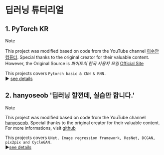 # 딥러닝 튜터리얼

## 1. PyTorch KR
> [!NOTE]
> This project was modified based on code from the YouTube channel [이수안컴퓨터](https://www.youtube.com/c/이수안컴퓨터). Special thanks to the original creator for their valuable content. <br>
> However, the Original Source is *파이토치 한국 사용자 모임* [Official Site](https://tutorials.pytorch.kr/)

This projects covers `Pytorch basic & CNN & RNN.`<br>
&#9654; [see details](https://github.com/ksouth0413/dltutorial/blob/main/%EC%9D%B4%EC%88%98%EC%95%88%EC%BB%B4%ED%93%A8%ED%84%B0%20'%ED%8C%8C%EC%9D%B4%ED%86%A0%EC%B9%98%20PyTorch'/README.md)

## 2. hanyoseob '딥러닝 할껀데, 실습만 합니다.'
> [!NOTE]
> This project was modified based on code from the YouTube channel [hanyoseob](https://youtube.com/playlist?list=PLqtXapA2WDqbE6ghoiEJIrmEnndQ7ouys&si=yQvyioh6B6R2dYJh). Special thanks to the original creator for their valuable content. <br>
> For more informations, visit [github](https://github.com/hanyoseob)

This projects covers `UNet, Image regression framework, ResNet, DCGAN, pix2pix and CycleGAN.`<br>
&#9654;[see details]()
